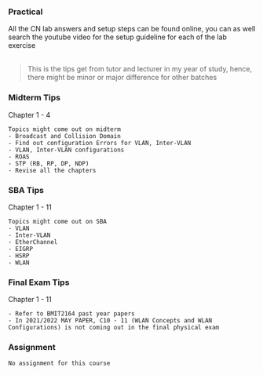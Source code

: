 ### Practical
All the CN lab answers and setup steps can be found online, you can as well search the youtube video for the setup guideline for each of the lab exercise <br/>
<br/>
> This is the tips get from tutor and lecturer in my year of study, hence, there might be minor or major difference for other batches

### Midterm Tips
Chapter 1 - 4
```
Topics might come out on midterm
- Broadcast and Collision Domain
- Find out configuration Errors for VLAN, Inter-VLAN
- VLAN, Inter-VLAN configurations
- ROAS
- STP (RB, RP, DP, NDP)
- Revise all the chapters
```
### SBA Tips
Chapter 1 - 11
```
Topics might come out on SBA
- VLAN
- Inter-VLAN
- EtherChannel
- EIGRP
- HSRP
- WLAN
```
### Final Exam Tips
Chapter 1 - 11
```
- Refer to BMIT2164 past year papers
- In 2021/2022 MAY PAPER, C10 - 11 (WLAN Concepts and WLAN Configurations) is not coming out in the final physical exam
```
### Assignment
```
No assignment for this course
```
